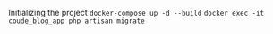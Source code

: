 Initializing the project
`docker-compose up -d --build`
`docker exec -it coude_blog_app php artisan migrate`
